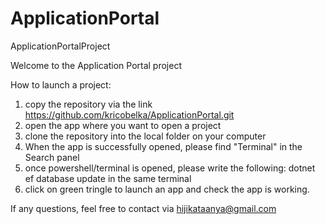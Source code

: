 # ApplicationPortal
ApplicationPortalProject

Welcome to the Application Portal project


How to launch a project:

1) copy the repository via the link https://github.com/kricobelka/ApplicationPortal.git
2) open the app where you want to open a project
3) clone the repository into the local folder on your computer
4) When the app is successfully opened, please find "Terminal" in the Search panel
5) once powershell/terminal is opened, please write the following: dotnet ef database update 
in the same terminal
7) click on green tringle to launch an app and check the app is working.


If any questions, feel free to contact via hijikataanya@gmail.com
